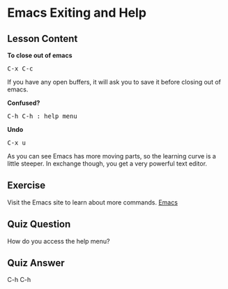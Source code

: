 
# Emacs Exiting and Help

## Lesson Content

<b>To close out of emacs</b>

<pre>C-x C-c</pre>

If you have any open buffers, it will ask you to save it before closing out of emacs.

<b>Confused?</b>

<pre>C-h C-h : help menu</pre>

<b>Undo</b>

<pre>C-x u</pre>

As you can see Emacs has more moving parts, so the learning curve is a little steeper. In exchange though, you get a very powerful text editor. 

## Exercise

Visit the Emacs site to learn about more commands. <a href="https://www.gnu.org/software/emacs/">Emacs</a>

## Quiz Question

How do you access the help menu?

## Quiz Answer

C-h C-h
